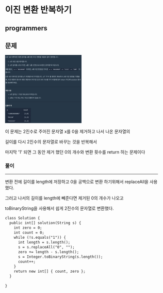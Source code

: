 # 이진 변환 반복하기

## programmers

## 문제

<img src="./images/binaryString-1.png" width="50%">

이 문제는 2진수로 주어진 문자열 x를 0을 제거하고 나서 나온 문자열의

길이를 다시 2진수의 문자열로 바꾸는 것을 반복해서 

마지막 '1' 되면 그 동안 제거 했던 0의 개수와 변환 횟수를 return 하는 문제이다


### 풀이
---

변환 전에 길이를 length에 저장하고 0을 공백으로 변환 하기위해서 replaceAll을 사용했다.

그러고 나서의 길이를 length에 빼준다면 제거된 0의 개수가 나오고 

toBinaryString을 사용해서 쉽게 2진수의 문자열로 변환했다.

```
class Solution {
  public int[] solution(String s) {
    int zero = 0;
    int count = 0;
    while (!s.equals("1")) {
      int length = s.length();
      s = s.replaceAll("0", "");
      zero += length - s.length();
      s = Integer.toBinaryString(s.length());
      count++;
    }
    return new int[] { count, zero };
  }

}

```
